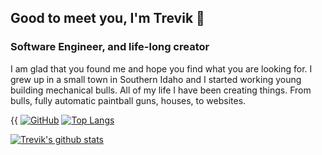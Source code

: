 ## Good to meet you, I'm Trevik 👋  
### Software Engineer, and life-long creator    
  
I am glad that you found me and hope you find what you are looking for. I grew up in a small town in Southern Idaho and I started working young building mechanical bulls. All of my life I have been creating things. From bulls, fully automatic paintball guns, houses, to websites.   

{{
[![GitHub](https://img.shields.io/badge/GitHub-Launchpaddy-black)](https://github.com/launchpaddd)
[![Top Langs](https://github-readme-stats.vercel.app/api/top-langs/?username=Launchpaddy)](https://github.com/Launchpaddy/github-readme-stats)

[![Trevik's github stats](https://github-readme-stats.vercel.app/api?username=launchpaddy)](https://github.com/launchpaddy/github-readme-stats)


<!--
**Launchpaddy/Launchpaddy** is a ✨ _special_ ✨ repository because its `README.md` (this file) appears on your GitHub profile.

Here are some ideas to get you started:

- 🔭 I’m currently working on ...
- 🌱 I’m currently learning ...
- 👯 I’m looking to collaborate on ...
- 🤔 I’m looking for help with ...
- 💬 Ask me about ...
- 📫 How to reach me: ...
- 😄 Pronouns: ...
- ⚡ Fun fact: ...
-->
